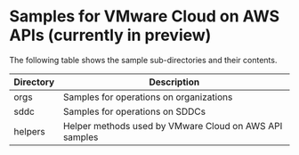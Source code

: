 # Samples for VMware Cloud on AWS APIs (currently in preview)

The following table shows the sample sub-directories and their contents.

Directory       | Description
----------------| -------------
orgs            | Samples for operations on organizations
sddc            | Samples for operations on SDDCs
helpers         | Helper methods used by VMware Cloud on AWS API samples
